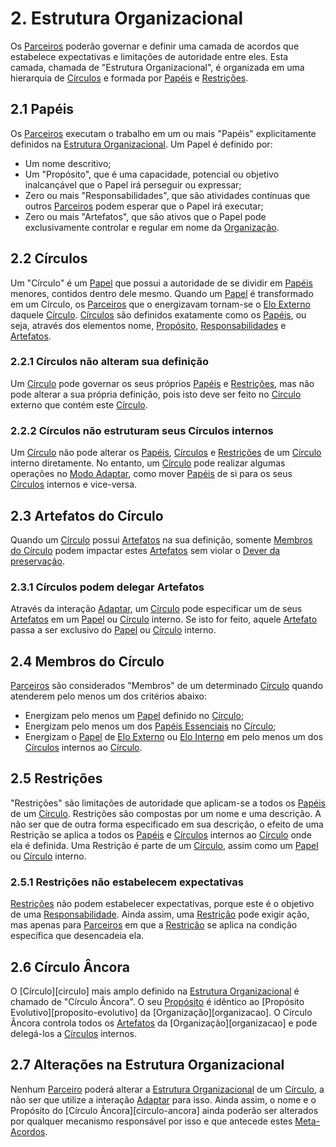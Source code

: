 # 2. <span id="estrutura-organizacional">Estrutura Organizacional</span>

Os [Parceiros][parceiros] poderão governar e definir uma camada de acordos que estabelece expectativas e limitações de autoridade entre eles. Esta camada, chamada de "Estrutura Organizacional", é organizada em uma hierarquia de [Círculos][circulos] e formada por [Papéis][papeis] e [Restrições][restricoes]. 

## 2.1 <span id="papeis">Papéis</span>

Os [Parceiros][parceiros] executam o trabalho em um ou mais "Papéis" explicitamente definidos na [Estrutura Organizacional][estrutura-organizacional]. Um Papel é definido por:

* Um nome descritivo;
* Um "Propósito", que é uma capacidade, potencial ou objetivo inalcançável que o Papel irá perseguir ou expressar;
* Zero ou mais "Responsabilidades", que são atividades contínuas que outros [Parceiros][parceiros] podem esperar que o Papel irá executar;
* Zero ou mais "Artefatos", que são ativos que o Papel pode exclusivamente controlar e regular em nome da [Organização](organizacao.md).

## 2.2 <span id="circulos">Círculos</span>

Um "Círculo" é um [Papel][papeis] que possui a autoridade de se dividir em [Papéis][papeis] menores, contidos dentro dele mesmo. Quando um [Papel][papeis] é transformado em um Círculo, os [Parceiros][parceiros] que o energizavam tornam-se o [Elo Externo][elo-externo] daquele [Círculo][circulos]. [Círculos][circulos] são definidos exatamente como os [Papéis][papeis], ou seja, através dos elementos nome, [Propósito][papeis], [Responsabilidades][papeis] e [Artefatos][papeis].

### 2.2.1 <span id="circulos-nao-alteram-sua-definicao">Círculos não alteram sua definição</span>

Um [Círculo][circulos] pode governar os seus próprios [Papéis][papeis] e [Restrições][restricoes], mas não pode alterar a sua própria definição, pois isto deve ser feito no [Círculo][circulos] externo que contém este [Círculo][circulos].

### 2.2.2 <span id="circulos-nao-estruturam-seus-circulos-internos">Círculos não estruturam seus Círculos internos</span>

Um [Círculo][circulos] não pode alterar os [Papéis][papeis], [Círculos][circulos] e [Restrições][restricoes] de um [Círculo][circulos] interno diretamente. No entanto, um [Círculo][circulos] pode realizar algumas operações no [Modo Adaptar](interacoes.md#modo-adaptar), como mover [Papéis][papeis] de si para os seus [Círculos][circulos] internos e vice-versa.

## 2.3 <span id="artefatos-do-circulo">Artefatos do Círculo</span>

Quando um [Círculo][circulos] possui [Artefatos][papeis] na sua definição, somente [Membros do Círculo][membros-do-circulo] podem impactar estes [Artefatos][papeis] sem violar o [Dever da preservação][dever-da-preservacao].

### 2.3.1 <span id="circulos-podem-delegar-artefatos">Círculos podem delegar Artefatos</span>

Através da interação [Adaptar][adaptar], um [Círculo][circulos] pode especificar um de seus [Artefatos][papeis] em um [Papel][papeis] ou [Círculo][circulos] interno. Se isto for feito, aquele [Artefato][papeis] passa a ser exclusivo do [Papel][papeis] ou [Círculo][circulos] interno.

## 2.4 <span id="membros-do-circulo">Membros do Círculo</span>

[Parceiros][parceiros] são considerados "Membros" de um determinado [Círculo][circulos] quando atenderem pelo menos um dos critérios abaixo:

* Energizam pelo menos um [Papel][papeis] definido no [Círculo][circulos];
* Energizam pelo menos um dos [Papéis Essenciais](papeis-essenciais.md) no [Círculo][circulos];
* Energizam o [Papel][papeis] de [Elo Externo][elo-externo] ou [Elo Interno][elo-interno] em pelo menos um dos [Círculos][circulos] internos ao [Círculo][circulos].

## 2.5 <span id="restricoes">Restrições</span>

"Restrições" são limitações de autoridade que aplicam-se a todos os [Papéis][papeis] de um [Círculo][circulos]. Restrições são compostas por um nome e uma descrição. A não ser que de outra forma especificado em sua descrição, o efeito de uma Restrição se aplica a todos os [Papéis][papeis] e [Círculos][circulos] internos ao [Círculo][circulos] onde ela é definida. Uma Restrição é parte de um [Círculo][circulos], assim como um [Papel][papeis] ou [Círculo][circulos] interno.

### 2.5.1 <span id="restricoes-nao-estabelecem-expectativas">Restrições não estabelecem expectativas</span>

[Restrições][restricoes] não podem estabelecer expectativas, porque este é o objetivo de uma [Responsabilidade][papeis]. Ainda assim, uma [Restrição][restricoes] pode exigir ação, mas apenas para [Parceiros][parceiros] em que a [Restrição][restricoes] se aplica na condição específica que desencadeia ela.

## 2.6 Círculo Âncora

O [Círculo][circulo] mais amplo definido na [Estrutura Organizacional][estrutura-organizacional] é chamado de "Círculo Âncora". O seu  [Propósito][papeis] é idêntico ao [Propósito Evolutivo][proposito-evolutivo] da [Organização][organizacao]. O Círculo Âncora controla todos os [Artefatos][papeis] da [Organização][organizacao] e pode delegá-los a [Círculos][circulos] internos.

## 2.7 Alterações na Estrutura Organizacional

Nenhum [Parceiro][parceiros] poderá alterar a [Estrutura Organizacional][estrutura-organizacional] de um [Círculo][circulos], a não ser que utilize a interação [Adaptar][adaptar] para isso. Ainda assim, o nome e o Propósito do [Círculo Âncora][circulo-ancora] ainda poderão ser alterados por qualquer mecanismo responsável por isso e que antecede estes [Meta-Acordos][meta-acordos].

[meta-acordos]: README.md
[parceiros]: organizacao.md#parceiros
[circulos]: #circulos
[papeis]: #papeis
[restricoes]: #restricoes
[adaptar]: interacoes.md#adaptar
[estrutura-organizacional]: #estrutura-organizacional
[elo-externo]: papeis-essenciais.md#elo-externo
[elo-interno]: papeis-essenciais.md#elo-interno
[membros-do-circulo]: #membros-do-circulo
[dever-da-preservacao]: direitos-e-deveres.md#dever-da-preservacao

